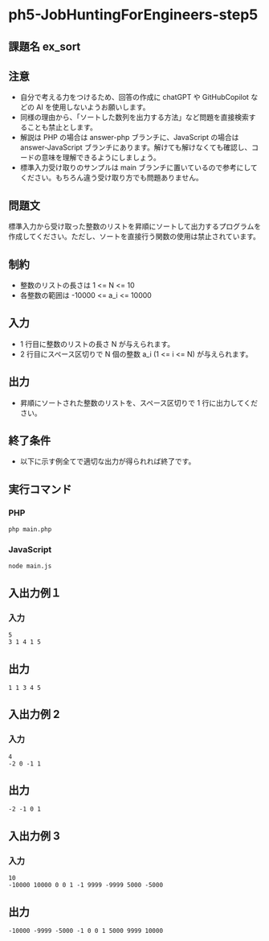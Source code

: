 # ph5-JobHuntingForEngineers-step5

## 課題名 ex_sort

## 注意

- 自分で考える力をつけるため、回答の作成に chatGPT や GitHubCopilot などの AI を使用しないようお願いします。
- 同様の理由から、「ソートした数列を出力する方法」など問題を直接検索することも禁止とします。
- 解説は PHP の場合は answer-php ブランチに、JavaScript の場合は answer-JavaScript ブランチにあります。解けても解けなくても確認し、コードの意味を理解できるようにしましょう。
- 標準入力受け取りのサンプルは main ブランチに置いているので参考にしてください。もちろん違う受け取り方でも問題ありません。

## 問題文

標準入力から受け取った整数のリストを昇順にソートして出力するプログラムを作成してください。ただし、ソートを直接行う関数の使用は禁止されています。

## 制約

- 整数のリストの長さは 1 <= N <= 10
- 各整数の範囲は -10000 <= a_i <= 10000

## 入力

- 1 行目に整数のリストの長さ N が与えられます。
- 2 行目にスペース区切りで N 個の整数 a_i (1 <= i <= N) が与えられます。

## 出力

- 昇順にソートされた整数のリストを、スペース区切りで 1 行に出力してください。

## 終了条件

- 以下に示す例全てで適切な出力が得られれば終了です。

## 実行コマンド

### PHP

`php main.php`

### JavaScript

`node main.js`

## 入出力例１

### 入力

`5`<br>
`3 1 4 1 5`

## 出力

`1 1 3 4 5`

## 入出力例 2

### 入力

`4`<br>
`-2 0 -1 1`

## 出力

`-2 -1 0 1`

## 入出力例 3

### 入力

`10`<br>
`-10000 10000 0 0 1 -1 9999 -9999 5000 -5000`

## 出力

`-10000 -9999 -5000 -1 0 0 1 5000 9999 10000`